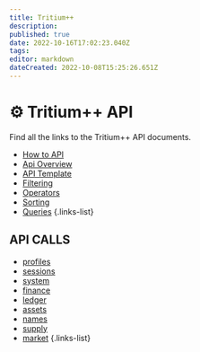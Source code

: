 ```yaml
---
title: Tritium++
description: 
published: true
date: 2022-10-16T17:02:23.040Z
tags: 
editor: markdown
dateCreated: 2022-10-08T15:25:26.651Z
---
```


# ⚙ Tritium++ API
Find all the links to the Tritium++ API documents.

- [How to API](/en/tritium++/how-to-api-tritium++)
- [Api Overview](/en/tritium++/tritium++-api-overview)
- [API Template](/en/tritium++/tritium++-api-template)
- [Filtering](/en/tritium++/filtering)
- [Operators](/en/tritium++/operators)
- [Sorting](/en/tritium++/sorting)
- [Queries](/en/tritium++/queries)
{.links-list}

## API CALLS
- [profiles](/en/tritium++/profiles)
- [sessions](/en/tritium++/sessions)
- [system](/en/tritium++/system)
- [finance](/en/tritium++/finance)
- [ledger](/en/tritium++/ledger)
- [assets](/en/tritium++/assets)
- [names](/en/tritium++/names)
- [supply](/en/tritium++/supply)
- [market](/en/tritium++/market)
{.links-list}
